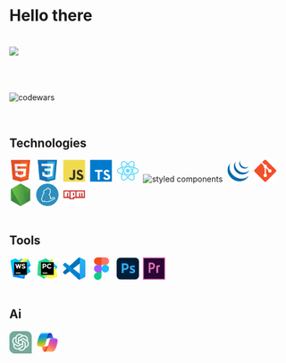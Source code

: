 
<h1 align="start">Hello there

 ![](https://komarev.com/ghpvc/?username=obigreen)</h1>
&nbsp; 
&nbsp;
&nbsp;
&nbsp;
<div>

 ![codewars](https://www.codewars.com/users/obigreen/badges/large)
</div> 
&nbsp; 
&nbsp;
&nbsp;
&nbsp;
<h2>Technologies</h2>
<div> 
  <img src="https://github.com/devicons/devicon/blob/master/icons/html5/html5-original.svg" title="html5" alt="html5" width="40" height="40"/>&nbsp;
  <img src="https://github.com/devicons/devicon/blob/master/icons/css3/css3-original.svg" title="css" alt="css" width="40" height="40"/>&nbsp;
  <img src="https://github.com/devicons/devicon/blob/master/icons/javascript/javascript-original.svg" title="javascript" alt="javascript" width="40" height="40"/>&nbsp;
  <img src="https://github.com/devicons/devicon/blob/master/icons/typescript/typescript-original.svg" title="typescript" alt="typescript" width="40" height="40"/>&nbsp;
  <img src="https://github.com/devicons/devicon/blob/master/icons/react/react-original.svg" title="react" alt="react" width="40" height="40"/>&nbsp;
  <img src="https://github.com/styled-components/brand/blob/master/styled-components.svg" title="styledcomponents" alt="styled components" width="40" height="40"/>&nbsp;
  <img src="https://github.com/devicons/devicon/blob/master/icons/jquery/jquery-plain.svg" title="jquery" alt="jquery" width="40" height="40"/>&nbsp;
  <img src="https://github.com/devicons/devicon/blob/master/icons/git/git-original.svg" title="git" alt="git" width="40" height="40"/>&nbsp;&nbsp;&nbsp;&nbsp;
  <img src="https://github.com/devicons/devicon/blob/master/icons/nodejs/nodejs-original.svg" title="nodejs" alt="nodejs" width="40" height="40"/>&nbsp;
  <img src="https://github.com/devicons/devicon/blob/master/icons/yarn/yarn-original.svg" title="yarn" alt="yarn" width="40" height="40"/>&nbsp;
  <img src="https://github.com/devicons/devicon/blob/master/icons/npm/npm-original-wordmark.svg" title="npm" alt="npm" width="40" height="40"/>&nbsp;
</div>
&nbsp; 
&nbsp;
&nbsp;
&nbsp;
&nbsp; 
&nbsp;
&nbsp;
&nbsp;
<h2>Tools</h2>
<div> 
  <img src="https://github.com/devicons/devicon/blob/master/icons/webstorm/webstorm-original.svg" title="webstorm" alt="webstorm" width="40" height="40"/>&nbsp;
  <img src="https://github.com/devicons/devicon/blob/master/icons/pycharm/pycharm-original.svg" title="pycharm" alt="pycharm" width="40" height="40"/>&nbsp;
  <img src="https://github.com/devicons/devicon/blob/master/icons/vscode/vscode-original.svg" title="vscode" alt="vscode" width="40" height="40"/>&nbsp;
  <img src="https://github.com/devicons/devicon/blob/master/icons/figma/figma-original.svg" title="figma" alt="figma" width="40" height="40"/>&nbsp;
  <img src="https://github.com/devicons/devicon/blob/master/icons/photoshop/photoshop-original.svg" title="photoshop" alt="photoshop" width="40" height="40"/>&nbsp;
  <img src="https://github.com/devicons/devicon/blob/master/icons/premierepro/premierepro-original.svg" title="premierepro" alt="premierepro" width="40" height="40"/>&nbsp;
</div>
&nbsp; 
&nbsp;
&nbsp;
&nbsp;
&nbsp; 
&nbsp;
&nbsp;
&nbsp;
<h2>Ai</h2>
<div>
   <img src="https://github.com/obigreen/obigreen/blob/main/svg/ai/chatGPT.svg" title="chatGPT" alt="chatGPT" width="40" height="40"/>&nbsp;
   <img src="https://github.com/obigreen/obigreen/blob/main/svg/ai/copilot.svg" title="copilot" alt="copilot" width="40" height="40"/>&nbsp;
</div>





